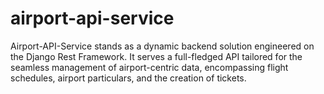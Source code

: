 # airport-api-service
Airport-API-Service stands as a dynamic backend solution engineered on the Django Rest Framework. It serves a full-fledged API tailored for the seamless management of airport-centric data, encompassing flight schedules, airport particulars, and the creation of tickets.
